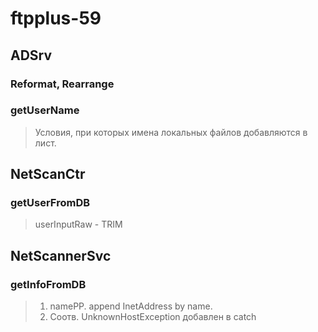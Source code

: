 # ftpplus-59

## ADSrv
### Reformat, Rearrange
### getUserName
> Условия, при которых имена локальных файлов добавляются в лист. 
## NetScanCtr
### getUserFromDB
> userInputRaw - TRIM
## NetScannerSvc
### getInfoFromDB
> 1. namePP. append InetAddress by name. 
>2. Соотв. UnknownHostException добавлен в catch